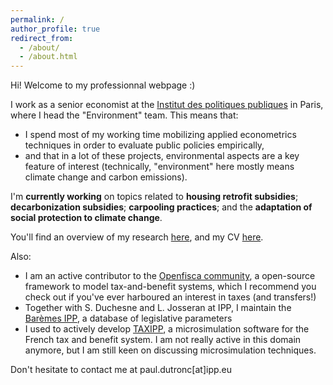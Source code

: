 ```yaml
---
permalink: /
author_profile: true
redirect_from: 
  - /about/
  - /about.html
---
```


Hi! Welcome to my professionnal webpage :) 

I work as a senior economist at the [Institut des politiques publiques](https://www.ipp.eu) in Paris, where I head the "Environment" team. This means that:
- I spend most of my working time mobilizing applied econometrics techniques in order to evaluate public policies empirically,
- and that in a lot of these projects, environmental aspects are a key feature of interest (technically, "environment" here mostly means climate change and carbon emissions).

I'm **currently working** on topics related to **housing retrofit subsidies**; **decarbonization subsidies**; **carpooling practices**; and the **adaptation of social protection to climate change**.

You'll find an overview of my research [here](research/), and my CV [here](cv/).

Also:
- I am an active contributor to the [Openfisca community](https://openfisca.org), a open-source framework to model tax-and-benefit systems, which I recommend you check out if you've ever harboured an interest in taxes (and transfers!)
- Together with S. Duchesne and L. Josseran at IPP, I maintain the [Barèmes IPP](https://www.ipp.eu/baremes-ipp), a database of legislative parameters
- I used to actively develop [TAXIPP](https://www.ipp.eu/en/methods/taxipp-micro-simulation/), a microsimulation software for the French tax and benefit system. I am not really active in this domain anymore, but I am still keen on discussing microsimulation techniques.

Don't hesitate to contact me at paul.dutronc[at]ipp.eu
